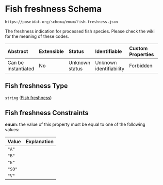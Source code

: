 # Fish freshness Schema

```txt
https://poseidat.org/schema/enum/fish-freshness.json
```

The freshness indication for processed fish species. Please check the wiki for the meaning of these codes.

| Abstract            | Extensible | Status         | Identifiable            | Custom Properties | Additional Properties | Access Restrictions | Defined In                                                                     |
| :------------------ | :--------- | :------------- | :---------------------- | :---------------- | :-------------------- | :------------------ | :----------------------------------------------------------------------------- |
| Can be instantiated | No         | Unknown status | Unknown identifiability | Forbidden         | Allowed               | none                | [fish-freshness.json](schemas/enum/fish-freshness.json "open original schema") |

## Fish freshness Type

`string` ([Fish freshness](fish-freshness.md))

## Fish freshness Constraints

**enum**: the value of this property must be equal to one of the following values:

| Value  | Explanation |
| :----- | :---------- |
| `"A"`  |             |
| `"B"`  |             |
| `"E"`  |             |
| `"SO"` |             |
| `"V"`  |             |

